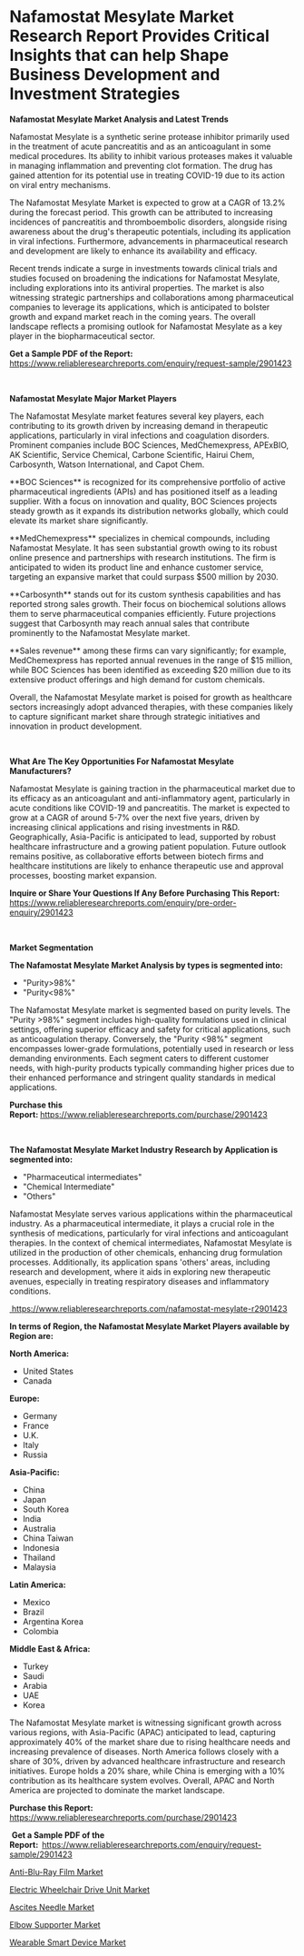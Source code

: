 <p><h1>Nafamostat Mesylate Market Research Report Provides Critical Insights that can help Shape Business Development and Investment Strategies</h1></p><p><strong>Nafamostat Mesylate Market Analysis and Latest Trends</strong></p>
<p><p>Nafamostat Mesylate is a synthetic serine protease inhibitor primarily used in the treatment of acute pancreatitis and as an anticoagulant in some medical procedures. Its ability to inhibit various proteases makes it valuable in managing inflammation and preventing clot formation. The drug has gained attention for its potential use in treating COVID-19 due to its action on viral entry mechanisms.</p><p>The Nafamostat Mesylate Market is expected to grow at a CAGR of 13.2% during the forecast period. This growth can be attributed to increasing incidences of pancreatitis and thromboembolic disorders, alongside rising awareness about the drug's therapeutic potentials, including its application in viral infections. Furthermore, advancements in pharmaceutical research and development are likely to enhance its availability and efficacy.</p><p>Recent trends indicate a surge in investments towards clinical trials and studies focused on broadening the indications for Nafamostat Mesylate, including explorations into its antiviral properties. The market is also witnessing strategic partnerships and collaborations among pharmaceutical companies to leverage its applications, which is anticipated to bolster growth and expand market reach in the coming years. The overall landscape reflects a promising outlook for Nafamostat Mesylate as a key player in the biopharmaceutical sector.</p></p>
<p><strong>Get a Sample PDF of the Report:&nbsp;</strong> <a href="https://www.reliableresearchreports.com/enquiry/request-sample/2901423?utm_campaign=102&utm_medium=2&utm_source=Github&utm_content=ia&utm_term=16032025&utm_id=nafamostat-mesylate">https://www.reliableresearchreports.com/enquiry/request-sample/2901423</a></p>
<p>&nbsp;</p>
<p><strong>Nafamostat Mesylate Major Market Players</strong></p>
<p><p>The Nafamostat Mesylate market features several key players, each contributing to its growth driven by increasing demand in therapeutic applications, particularly in viral infections and coagulation disorders. Prominent companies include BOC Sciences, MedChemexpress, APExBIO, AK Scientific, Service Chemical, Carbone Scientific, Hairui Chem, Carbosynth, Watson International, and Capot Chem.</p><p>**BOC Sciences** is recognized for its comprehensive portfolio of active pharmaceutical ingredients (APIs) and has positioned itself as a leading supplier. With a focus on innovation and quality, BOC Sciences projects steady growth as it expands its distribution networks globally, which could elevate its market share significantly.</p><p>**MedChemexpress** specializes in chemical compounds, including Nafamostat Mesylate. It has seen substantial growth owing to its robust online presence and partnerships with research institutions. The firm is anticipated to widen its product line and enhance customer service, targeting an expansive market that could surpass $500 million by 2030.</p><p>**Carbosynth** stands out for its custom synthesis capabilities and has reported strong sales growth. Their focus on biochemical solutions allows them to serve pharmaceutical companies efficiently. Future projections suggest that Carbosynth may reach annual sales that contribute prominently to the Nafamostat Mesylate market.</p><p>**Sales revenue** among these firms can vary significantly; for example, MedChemexpress has reported annual revenues in the range of $15 million, while BOC Sciences has been identified as exceeding $20 million due to its extensive product offerings and high demand for custom chemicals.</p><p>Overall, the Nafamostat Mesylate market is poised for growth as healthcare sectors increasingly adopt advanced therapies, with these companies likely to capture significant market share through strategic initiatives and innovation in product development.</p></p>
<p>&nbsp;</p>
<p><strong>What Are The Key Opportunities For Nafamostat Mesylate Manufacturers?</strong></p>
<p><p>Nafamostat Mesylate is gaining traction in the pharmaceutical market due to its efficacy as an anticoagulant and anti-inflammatory agent, particularly in acute conditions like COVID-19 and pancreatitis. The market is expected to grow at a CAGR of around 5-7% over the next five years, driven by increasing clinical applications and rising investments in R&D. Geographically, Asia-Pacific is anticipated to lead, supported by robust healthcare infrastructure and a growing patient population. Future outlook remains positive, as collaborative efforts between biotech firms and healthcare institutions are likely to enhance therapeutic use and approval processes, boosting market expansion.</p></p>
<p><strong>Inquire or Share Your Questions If Any Before Purchasing This Report:</strong> <a href="https://www.reliableresearchreports.com/enquiry/pre-order-enquiry/2901423?utm_campaign=102&utm_medium=2&utm_source=Github&utm_content=ia&utm_term=16032025&utm_id=nafamostat-mesylate">https://www.reliableresearchreports.com/enquiry/pre-order-enquiry/2901423</a></p>
<p>&nbsp;</p>
<p><strong>Market Segmentation</strong></p>
<p><strong>The Nafamostat Mesylate Market Analysis by types is segmented into:</strong></p>
<p><ul><li>"Purity>98%"</li><li>"Purity<98%"</li></ul></p>
<p><p>The Nafamostat Mesylate market is segmented based on purity levels. The "Purity >98%" segment includes high-quality formulations used in clinical settings, offering superior efficacy and safety for critical applications, such as anticoagulation therapy. Conversely, the "Purity <98%" segment encompasses lower-grade formulations, potentially used in research or less demanding environments. Each segment caters to different customer needs, with high-purity products typically commanding higher prices due to their enhanced performance and stringent quality standards in medical applications.</p></p>
<p><strong>Purchase this Report:&nbsp;</strong><a href="https://www.reliableresearchreports.com/purchase/2901423?utm_campaign=102&utm_medium=2&utm_source=Github&utm_content=ia&utm_term=16032025&utm_id=nafamostat-mesylate">https://www.reliableresearchreports.com/purchase/2901423</a></p>
<p>&nbsp;</p>
<p><strong>The Nafamostat Mesylate Market Industry Research by Application is segmented into:</strong></p>
<p><ul><li>"Pharmaceutical intermediates"</li><li>"Chemical Intermediate"</li><li>"Others"</li></ul></p>
<p><p>Nafamostat Mesylate serves various applications within the pharmaceutical industry. As a pharmaceutical intermediate, it plays a crucial role in the synthesis of medications, particularly for viral infections and anticoagulant therapies. In the context of chemical intermediates, Nafamostat Mesylate is utilized in the production of other chemicals, enhancing drug formulation processes. Additionally, its application spans 'others' areas, including research and development, where it aids in exploring new therapeutic avenues, especially in treating respiratory diseases and inflammatory conditions.</p></p>
<p><a href="https://www.reliableresearchreports.com/nafamostat-mesylate-r2901423?utm_campaign=102&utm_medium=2&utm_source=Github&utm_content=ia&utm_term=16032025&utm_id=nafamostat-mesylate">&nbsp;https://www.reliableresearchreports.com/nafamostat-mesylate-r2901423</a></p>
<p><strong>In terms of Region, the Nafamostat Mesylate Market Players available by Region are:</strong></p>
<p>
    <p> <strong> North America: </strong>
        <ul>
            <li>United States</li>
            <li>Canada</li>
        </ul>
        </p> 
    <p> <strong> Europe: </strong>
        <ul>
            <li>Germany</li>
            <li>France</li>
            <li>U.K.</li>
            <li>Italy</li>
            <li>Russia</li>
        </ul>
        </p> 
    <p> <strong> Asia-Pacific: </strong>
        <ul>
            <li>China</li>
            <li>Japan</li>
            <li>South Korea</li>
            <li>India</li>
            <li>Australia</li>
            <li>China Taiwan</li>
            <li>Indonesia</li>
            <li>Thailand</li>
            <li>Malaysia</li>
        </ul>
        </p> 
    <p> <strong> Latin America: </strong>
        <ul>
            <li>Mexico</li>
            <li>Brazil</li>
            <li>Argentina Korea</li>
            <li>Colombia</li>
        </ul>
        </p> 
    <p> <strong> Middle East & Africa: </strong>
        <ul>
            <li>Turkey</li>
            <li>Saudi</li>
            <li>Arabia</li>
            <li>UAE</li>
            <li>Korea</li>
        </ul>
    </p>
    </p>
<p><p>The Nafamostat Mesylate market is witnessing significant growth across various regions, with Asia-Pacific (APAC) anticipated to lead, capturing approximately 40% of the market share due to rising healthcare needs and increasing prevalence of diseases. North America follows closely with a share of 30%, driven by advanced healthcare infrastructure and research initiatives. Europe holds a 20% share, while China is emerging with a 10% contribution as its healthcare system evolves. Overall, APAC and North America are projected to dominate the market landscape.</p></p>
<p><strong>Purchase this Report: </strong><a href="https://www.reliableresearchreports.com/purchase/2901423?utm_campaign=102&utm_medium=2&utm_source=Github&utm_content=ia&utm_term=16032025&utm_id=nafamostat-mesylate">https://www.reliableresearchreports.com/purchase/2901423</a></p>
<p>&nbsp;<strong>Get a Sample PDF of the Report:&nbsp;&nbsp;</strong><a href="https://www.reliableresearchreports.com/enquiry/request-sample/2901423?utm_campaign=102&utm_medium=2&utm_source=Github&utm_content=ia&utm_term=16032025&utm_id=nafamostat-mesylate">https://www.reliableresearchreports.com/enquiry/request-sample/2901423</a></p>
<p><strong></strong></p>
<p><p><a href="https://github.com/gasikcalbos8/Market-Research-Report-List-1/blob/main/anti-blu-ray-film-market.md?utm_campaign=102&utm_medium=2&utm_source=Github&utm_content=ia&utm_term=16032025&utm_id=nafamostat-mesylate">Anti-Blu-Ray Film Market</a></p><p><a href="https://github.com/dayaanapis5/Market-Research-Report-List-1/blob/main/electric-wheelchair-drive-unit-market.md?utm_campaign=102&utm_medium=2&utm_source=Github&utm_content=ia&utm_term=16032025&utm_id=nafamostat-mesylate">Electric Wheelchair Drive Unit Market</a></p><p><a href="https://github.com/ubavicachida/Market-Research-Report-List-1/blob/main/ascites-needle-market.md?utm_campaign=102&utm_medium=2&utm_source=Github&utm_content=ia&utm_term=16032025&utm_id=nafamostat-mesylate">Ascites Needle Market</a></p><p><a href="https://github.com/vaduzunny/Market-Research-Report-List-1/blob/main/elbow-supporter-market.md?utm_campaign=102&utm_medium=2&utm_source=Github&utm_content=ia&utm_term=16032025&utm_id=nafamostat-mesylate">Elbow Supporter Market</a></p><p><a href="https://github.com/dringmurza6r/Market-Research-Report-List-1/blob/main/wearable-smart-device-market.md?utm_campaign=102&utm_medium=2&utm_source=Github&utm_content=ia&utm_term=16032025&utm_id=nafamostat-mesylate">Wearable Smart Device Market</a></p></p>